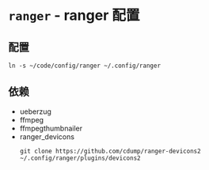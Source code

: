 # `ranger` - ranger 配置

## 配置

```shell
ln -s ~/code/config/ranger ~/.config/ranger
```

## 依赖

- ueberzug
- ffmpeg
- ffmpegthumbnailer
- ranger_devicons
  ```shell
  git clone https://github.com/cdump/ranger-devicons2 ~/.config/ranger/plugins/devicons2
  ```
